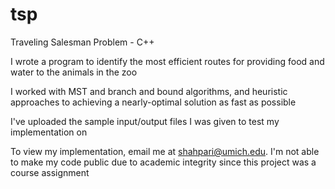 # tsp
Traveling Salesman Problem - C++

I wrote a program to identify the most efficient routes for providing food and water to the animals in the zoo

I worked with MST and branch and bound algorithms, and heuristic approaches to achieving a nearly-optimal solution as fast as possible

I've uploaded the sample input/output files I was given to test my implementation on

To view my implementation, email me at shahpari@umich.edu. I'm not able to make my code public due to academic integrity since this project was a course assignment
